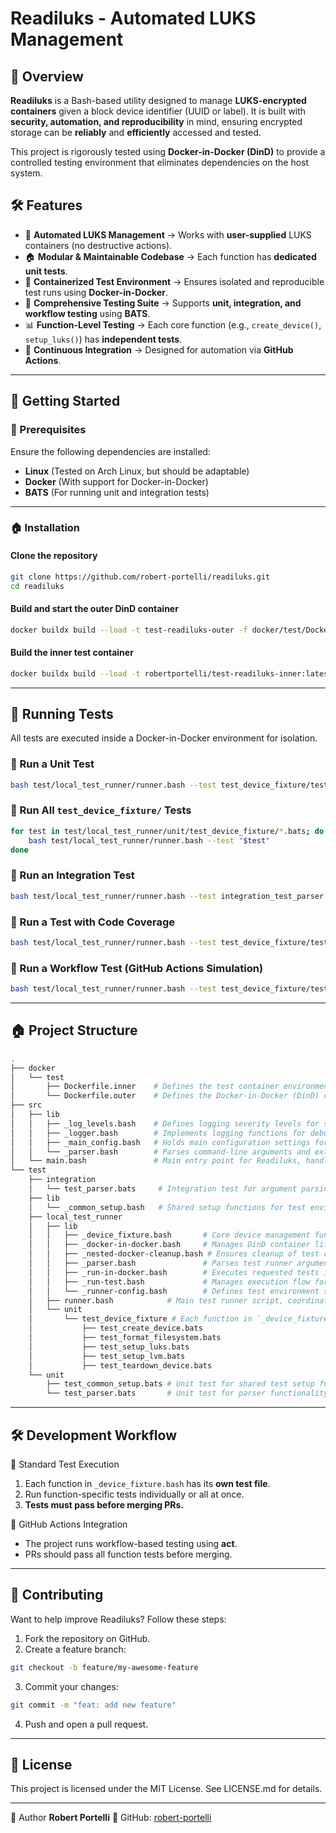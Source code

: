 # Readiluks - Automated LUKS Management

## 💜 Overview
**Readiluks** is a Bash-based utility designed to manage **LUKS-encrypted containers** given a block device identifier (UUID or label). It is built with **security, automation, and reproducibility** in mind, ensuring encrypted storage can be **reliably** and **efficiently** accessed and tested.

This project is rigorously tested using **Docker-in-Docker (DinD)** to provide a controlled testing environment that eliminates dependencies on the host system.

## 🛠️ Features
- 🔐 **Automated LUKS Management** → Works with **user-supplied** LUKS containers (no destructive actions).
- 🏠 **Modular & Maintainable Codebase** → Each function has **dedicated unit tests**.
- 💪 **Containerized Test Environment** → Ensures isolated and reproducible test runs using **Docker-in-Docker**.
- 🧪 **Comprehensive Testing Suite** → Supports **unit, integration, and workflow testing** using **BATS**.
- 📊 **Function-Level Testing** → Each core function (e.g., `create_device()`, `setup_luks()`) has **independent tests**.
- 💪 **Continuous Integration** → Designed for automation via **GitHub Actions**.

---

## 🚀 Getting Started

### 📌 Prerequisites
Ensure the following dependencies are installed:
- **Linux** (Tested on Arch Linux, but should be adaptable)
- **Docker** (With support for Docker-in-Docker)
- **BATS** (For running unit and integration tests)

---

### 🏠 Installation
#### Clone the repository
```bash
git clone https://github.com/robert-portelli/readiluks.git
cd readiluks
```

#### Build and start the outer DinD container
```bash
docker buildx build --load -t test-readiluks-outer -f docker/test/Dockerfile.outer .
```

#### Build the inner test container
```bash
docker buildx build --load -t robertportelli/test-readiluks-inner:latest -f docker/test/Dockerfile.inner .
```
---
## 🧪 Running Tests
All tests are executed inside a Docker-in-Docker environment for isolation.

### 💮 Run a Unit Test
```bash
bash test/local_test_runner/runner.bash --test test_device_fixture/test_create_device
```

### 💮 Run All `test_device_fixture/` Tests
```bash
for test in test/local_test_runner/unit/test_device_fixture/*.bats; do
    bash test/local_test_runner/runner.bash --test "$test"
done
```

### 💮 Run an Integration Test
```bash
bash test/local_test_runner/runner.bash --test integration_test_parser
```

### 💮 Run a Test with Code Coverage
```bash
bash test/local_test_runner/runner.bash --test test_device_fixture/test_setup_luks --coverage
```

### 💮 Run a Workflow Test (GitHub Actions Simulation)
```bash
bash test/local_test_runner/runner.bash --test test_device_fixture/test_teardown_device --workflow
```

---

## 🏠 Project Structure

```bash
.
├── docker
│   └── test
│       ├── Dockerfile.inner    # Defines the test container environment (Arch Linux + test dependencies)
│       └── Dockerfile.outer    # Defines the Docker-in-Docker (DinD) container for isolated testing
├── src
│   ├── lib
│   │   ├── _log_levels.bash    # Defines logging severity levels for standardized log output
│   │   ├── _logger.bash        # Implements logging functions for debugging and structured output
│   │   ├── _main_config.bash   # Holds main configuration settings for Readiluks execution
│   │   └── _parser.bash        # Parses command-line arguments and extracts LUKS device details
│   └── main.bash               # Main entry point for Readiluks, handling encryption setup and execution
└── test
    ├── integration
    │   └── test_parser.bats     # Integration test for argument parsing and validation
    ├── lib
    │   └── _common_setup.bash   # Shared setup functions for test environments
    ├── local_test_runner
    │   ├── lib
    │   │   ├── _device_fixture.bash       # Core device management functions
    │   │   ├── _docker-in-docker.bash     # Manages DinD container lifecycle
    │   │   ├── _nested-docker-cleanup.bash # Ensures cleanup of test containers
    │   │   ├── _parser.bash               # Parses test runner arguments
    │   │   ├── _run-in-docker.bash        # Executes requested tests inside nested test containers
    │   │   ├── _run-test.bash             # Manages execution flow for unit and integration tests
    │   │   └── _runner-config.bash        # Defines test environment settings and configurations
    │   ├── runner.bash            # Main test runner script, coordinating execution across test types
    │   └── unit
    │       └── test_device_fixture # Each function in `_device_fixture.bash` has **dedicated tests**
    │           ├── test_create_device.bats
    │           ├── test_format_filesystem.bats
    │           ├── test_setup_luks.bats
    │           ├── test_setup_lvm.bats
    │           ├── test_teardown_device.bats
    └── unit
        ├── test_common_setup.bats # Unit test for shared test setup functions
        └── test_parser.bats       # Unit test for parser functionality and argument validation
```

---

## 🛠️ Development Workflow

💮 Standard Test Execution
1) Each function in `_device_fixture.bash` has its **own test file**.
2) Run function-specific tests individually or all at once.
3) **Tests must pass before merging PRs.**

💮 GitHub Actions Integration
- The project runs workflow-based testing using **act**.
- PRs should pass all function tests before merging.

---

## 🤝 Contributing
Want to help improve Readiluks? Follow these steps:
1. Fork the repository on GitHub.
2. Create a feature branch:
```bash
git checkout -b feature/my-awesome-feature
```
3. Commit your changes:
```bash
git commit -m "feat: add new feature"
```
4. Push and open a pull request.

---

## 📄 License
This project is licensed under the MIT License. See LICENSE.md for details.

---

👤 Author
**Robert Portelli**
🔗 GitHub: [robert-portelli](https://github.com/robert-portelli)
